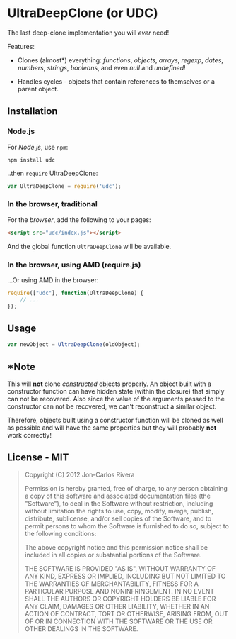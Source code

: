 # UltraDeepClone (or UDC)

The last deep-clone implementation you will *ever* need!

Features:

* Clones (almost\*) everything: *functions*, *objects*, *arrays*, *regexp*, *dates*, *numbers*, *strings*, *booleans*, and even *null* and *undefined*!

* Handles cycles - objects that contain references to themselves or a parent object.

## Installation

### Node.js

For *Node.js*, use `npm`:

````console
npm install udc
````

..then `require` UltraDeepClone:

````javascript
var UltraDeepClone = require('udc');
````

### In the browser, traditional

For the *browser*, add the following to your pages:

````html
<script src="udc/index.js"></script>
````

And the global function `UltraDeepClone` will be available.

### In the browser, using AMD (require.js)

...Or using AMD in the browser:

````javascript
require(["udc"], function(UltraDeepClone) {
	// ...
});
````

## Usage

````javascript
var newObject = UltraDeepClone(oldObject); 
````

## \*Note

This will **not** clone *constructed* objects properly. An object built with a constructor function can have hidden state (within the closure) that simply can not be recovered. Also since the value of the arguments passed to the constructor can not be recovered, we can't reconstruct a similar object.

Therefore, objects built using a constructor function will be cloned as well as possible and will have the same properties but they will probably **not** work correctly!

## License - MIT

> Copyright (C) 2012 Jon-Carlos Rivera
> 
> Permission is hereby granted, free of charge, to any person obtaining a copy of this software and associated documentation files (the "Software"), to deal in the Software without restriction, including without limitation the rights to use, copy, modify, merge, publish, distribute, sublicense, and/or sell copies of the Software, and to permit persons to whom the Software is furnished to do so, subject to the following conditions:
>
> The above copyright notice and this permission notice shall be included in all copies or substantial portions of the Software.
>
> THE SOFTWARE IS PROVIDED "AS IS", WITHOUT WARRANTY OF ANY KIND, EXPRESS OR IMPLIED, INCLUDING BUT NOT LIMITED TO THE WARRANTIES OF MERCHANTABILITY, FITNESS FOR A PARTICULAR PURPOSE AND NONINFRINGEMENT. IN NO EVENT SHALL THE AUTHORS OR COPYRIGHT HOLDERS BE LIABLE FOR ANY CLAIM, DAMAGES OR OTHER LIABILITY, WHETHER IN AN ACTION OF CONTRACT, TORT OR OTHERWISE, ARISING FROM, OUT OF OR IN CONNECTION WITH THE SOFTWARE OR THE USE OR OTHER DEALINGS IN THE SOFTWARE.
